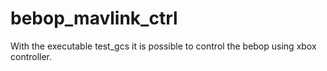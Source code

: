# bebop_mavlink_ctrl
With the executable test_gcs it is possible to control the bebop using xbox controller.

